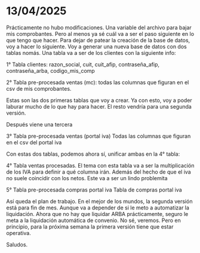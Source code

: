 # 13/04/2025

Prácticamente no hubo modificaciones. Una variable del archivo para bajar mis comprobantes. Pero al menos ya sé cuál va a ser el paso siguiente en lo que tengo que hacer. Para dejar de patear la creación de la base de datos, voy a hacer lo siguiente. Voy a generar una nueva base de datos con dos tablas nomás. Una tabla va a ser de los clientes con la siguiente info:

1° Tabla clientes:
razon_social, cuit, cuit_afip, contraseña_afip, contraseña_arba, codigo_mis_comp

2° Tabla pre-procesada ventas (mc):
todas las columnas que figuran en el csv de mis comprobantes.

Estas son las dos primeras tablas que voy a crear. Ya con esto, voy a poder laburar mucho de lo que hay para hacer. El resto vendría para una segunda versión.

Después viene una tercera

3° Tabla pre-procesada ventas (portal iva)
Todas las columnas que figuran en el csv del portal iva

Con estas dos tablas, podemos ahora sí, unificar ambas en la 4° tabla:

4° Tabla ventas procesadas.
El tema con esta tabla va a ser la multiplicación de los IVA para definir a qué columna irán. Además del hecho de que el iva no suele coincidir con los netos. Este va a ser un lindo problemita

5° Tabla pre-procesada compras portal iva
Tabla de compras portal iva

Así queda el plan de trabajo. En el mejor de los mundos, la segunda versión está para fin de mes. Aunque va a depender de si le meto a automatizar la liquidación. Ahora que no hay que liquidar ARBA prácticamente, seguro le meta a la liquidación automática de convenio. No sé, veremos. Pero en principio, para la próxima semana la primera versión tiene que estar operativa.

Saludos.